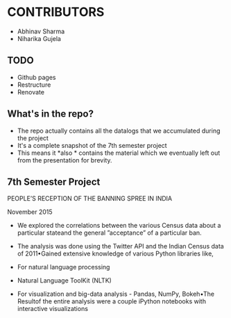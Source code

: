 # CONTRIBUTORS

- Abhinav Sharma
- Niharika Gujela


## TODO

- Github pages
- Restructure
- Renovate


## What's in the repo?

- The repo actually contains all the datalogs that we accumulated during the project
- It's a complete snapshot of the 7th semester project
- This means it *also * contains the material which we eventually left out from the presentation for brevity.

## 7th Semester Project

PEOPLE’S RECEPTION OF THE BANNING SPREE IN INDIA

November 2015

* We explored the correlations between the various Census data about a particular stateand the general ”acceptance” of a particular ban.

* The analysis was done using the Twitter API and the Indian Census data of 2011•Gained extensive knowledge of various Python libraries like,

- For natural language processing 

- Natural Language ToolKit (NLTK)

- For visualization and big-data analysis - Pandas, NumPy, Bokeh•The Resultof the entire analysis were a couple iPython notebooks with interactive visualizations
